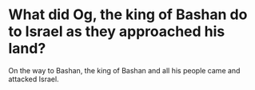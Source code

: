 # What did Og, the king of Bashan do to Israel as they approached his land?

On the way to Bashan, the king of Bashan and all his people came and attacked Israel.
